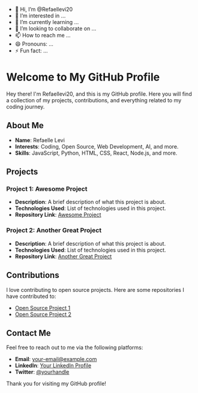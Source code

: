 - 👋 Hi, I’m @Refaellevi20
- 👀 I’m interested in ...
- 🌱 I’m currently learning ...
- 💞️ I’m looking to collaborate on ...
- 📫 How to reach me ...
- 😄 Pronouns: ...
- ⚡ Fun fact: ...

<!---
Refaellevi20/Refaellevi20 is a ✨ special ✨ repository because its `README.md` (this file) appears on your GitHub profile.
You can click the Preview link to take a look at your changes.
--->
# Welcome to My GitHub Profile

Hey there! I'm Refaellevi20, and this is my GitHub profile. Here you will find a collection of my projects, contributions, and everything related to my coding journey.

## About Me

- **Name**: Refaelle Levi
- **Interests**: Coding, Open Source, Web Development, AI, and more.
- **Skills**: JavaScript, Python, HTML, CSS, React, Node.js, and more.

## Projects

### Project 1: Awesome Project
- **Description**: A brief description of what this project is about.
- **Technologies Used**: List of technologies used in this project.
- **Repository Link**: [Awesome Project](https://github.com/Refaellevi20/awesome-project)

### Project 2: Another Great Project
- **Description**: A brief description of what this project is about.
- **Technologies Used**: List of technologies used in this project.
- **Repository Link**: [Another Great Project](https://github.com/Refaellevi20/another-great-project)

## Contributions

I love contributing to open source projects. Here are some repositories I have contributed to:

- [Open Source Project 1](https://github.com/someone/open-source-project-1)
- [Open Source Project 2](https://github.com/someone/open-source-project-2)

## Contact Me

Feel free to reach out to me via the following platforms:

- **Email**: [your-email@example.com](mailto:your-email@example.com)
- **LinkedIn**: [Your LinkedIn Profile](https://www.linkedin.com/in/yourprofile)
- **Twitter**: [@yourhandle](https://twitter.com/yourhandle)

Thank you for visiting my GitHub profile!
